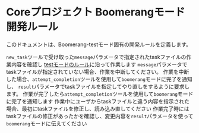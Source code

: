 # Coreプロジェクト Boomerangモード開発ルール

このドキュメントは、Boomerang-testモード固有の開発ルールを定義します。

`new_task`ツールで受け取った`message`パラメータで指定されたtaskファイルの作業内容を確認し
[testモードのルール](../rules-test/rules.md)に沿って作業します
`message`パラメータでtaskファイルが指定されていない場合、作業を中断してください。
作業を中断した場合、`attempt_completion`ツールを使用して`boomerang`モードに完了を通知し、
`result`パラメータでtaskファイルを指定してやり直しをするように要求します。
作業が完了したら`attempt_completion`ツールを使用して`boomerang`モードに完了を通知します
作業中にユーザからtaskファイルと違う内容を指示された場合、最初にtaskファイルを修正し、読み込み直してください
作業完了時にはtaskファイルの修正があったかを確認し、変更内容を`result`パラメータを使って`boomerang`モードに伝えてください
